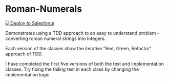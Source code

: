 # Roman-Numerals

<a href="https://githubsfdeploy.herokuapp.com?owner=chrisaldridge&repo=Roman-Numerals">
  <img alt="Deploy to Salesforce"
       src="https://raw.githubusercontent.com/afawcett/githubsfdeploy/master/src/main/webapp/resources/img/deploy.png">
</a>

Demonstrates using a TDD approach to an easy to understand problem - converting roman numeral strings into Integers.

Each version of the classes show the iterative "Red, Green, Refactor" approach of TDD.

I have completed the first five versions of both the test and implementation classes.  Try fixing the failing test in each class by changing the implementation logic.

